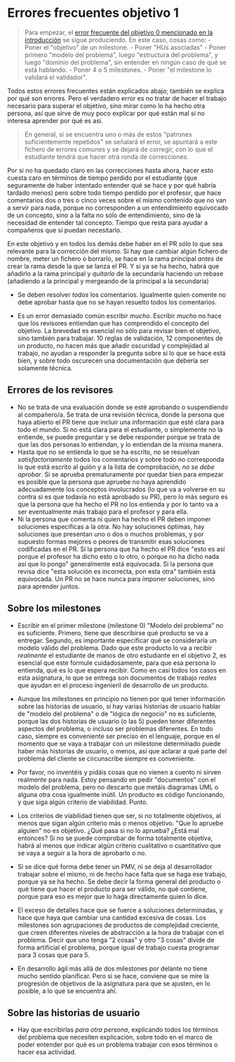 # Errores frecuentes objetivo 1

> Para empezar, el [error frecuente del objetivo 0 mencionado en la
introducción](https://github.com/JJ/IV-/blob/master/errores/objetivo-0.md) se
sigue produciendo. En este caso, cosas como:
    - Poner el "objetivo" de un milestone.
    - Poner "HUs asociadas"
    - Poner primero "modelo del problema", luego "estructura del problema", y
      luego "dominio del problema", sin entender en ningún caso de qué se está
      hablando.
    - Poner 4 o 5 milestones.
    - Poner "el milestone lo validará el validador".

Todos estos errores frecuentes están explicados abajo; también se explica por
qué son errores. Pero el verdadero error es no tratar de hacer el trabajo
necesario para superar el objetivo, sino mirar como lo ha hecho otra persona,
así que sirve de muy poco explicar por qué están mal si no interesa aprender por
qué es así.

> En general, si se encuentra uno o más de estos "patrones suficientemente
> repetidos" se señalará el error, se apuntará a este fichero de errores comunes
> y se dejará de corregir, con lo que el estudiante tendrá que hacer otra ronda
> de correcciones.

Por si no ha quedado claro en las correcciones hasta ahora, hacer esto cuesta
caro en términos de tiempo perdido por el estudiante (que seguramente de haber
intentado entender qué se hace y por qué habría tardado menos) pero sobre todo
tiempo perdido por el profesor, que hace comentarios dos o tres o cinco veces
sobre el mismo contenido que no van a servir para nada, porque no corresponden a
un entendimiento equivocado de un concepto, sino a la falta no sólo de
entendimiento, sino de la necesidad de entender tal concepto. Tiempo que resta
para ayudar a compañeros que sí puedan necesitarlo.

En este objetivo y en todos los demás debe haber en el PR *sólo* lo que sea
relevante para la corrección del mismo. Si hay que cambiar algún fichero de
nombre, meter un fichero o borrarlo, se hace en la rama principal *antes* de
crear la rama desde la que se lanza el PR. Y si ya se ha hecho, habrá que
añadirlo a la rama principal y *quitarlo* de la secundaria haciendo un rebase
(añadiendo a la principal y mergeando de la principal a la secundaria)

- Se deben resolver *todos* los comentarios. Igualmente quien comente no debe
  aprobar hasta que no se hayan resuelto todos los comentarios.

- Es un error demasiado común escribir *mucho*. Escribir *mucho* no hace que los
  revisores entiendan que has comprendido el concepto del objetivo. La brevedad
  es esencial no sólo para revisar bien el objetivo, sino también para
  trabajar. 10 reglas de validación, 12 componentes de un producto, no hacen más
  que añadir oscuridad y complejidad al trabajo, no ayudan a responder la
  pregunta sobre si lo que se hace está bien, y sobre todo oscurecen una
  documentación que debería ser solamente técnica.

## Errores de los revisores

- No se trata de una evaluación donde se esté aprobando o suspendiendo al
  compañero/a. Se trata de una revisión técnica, donde la persona que haya
  abierto el PR tiene que incluir una información que esté clara para todo el
  mundo. Si no está clara para el estudiante, o simplemente no la entiende, se
  puede preguntar y se debe responder porque se trata de que las dos personas lo
  entiendan, y lo entiendan de la misma manera.
- Hasta que no se entienda lo que se ha escrito, no se resuelvan
  *satisfactoriamente* todos los comentarios y sobre todo no corresponda lo que
  está escrito al guión y a la lista de comprobación, *no se debe aprobar*. Si
  se aprueba prematuramente por quedar bien para empezar es posible que la
  persona que apruebe no haya aprendido adecuadamente los conceptos involucrados
  (lo que va a volverse en su contra si es que todavía no está aprobado su PR),
  pero lo más seguro es que la persona que ha hecho el PR no los entienda y por
  lo tanto va a ser eventualmente más trabajo para el profesor y para ella.
- Ni la persona que comenta ni quien ha hecho el PR deben imponer soluciones
  específicas a la otra. No hay soluciones óptimas, hay soluciones que presentan
  uno o dos o muchos problemas, y por supuesto formas mejores o peores de
  transmitir esas soluciones codificadas en el PR. Si la persona que ha hecho el
  PR dice "esto es así porque el profesor ha dicho esto o lo otro, o porque no
  ha dicho nada así que lo pongo" generalmente está equivocada. Si la persona
  que revisa dice "esta solución es incorrecta, pon esta otra" también está
  equivocada. Un PR no se hace nunca para imponer soluciones, sino para aprender
  juntos.

## Sobre los milestones

* Escribir en el primer milestone (milestone 0) "Modelo del problema" no es
  suficiente. Primero, tiene que describirse qué producto se va a
  entregar. Segundo, es importante especificar qué se consideraría un modelo
  válido del problema. Dado que este producto lo va a recibir *realmente* el
  estudiante de manos de otro estudiante en el objetivo 2, es esencial que este
  formule cuidadosamente, para que esa persona lo entienda, qué es lo que espera
  recibir. Como en casi todos los casos en esta asignatura, lo que se entrega
  son documentos de trabajo *reales* que ayudan en el proceso ingenieril de
  desarrollo de un producto.

* Aunque los milestones en principio no tienen por qué tener información sobre
  las historias de usuario, si hay varias historias de usuario hablar de "modelo
  del problema" o de "lógica de negocio" no es suficiente, porque las dos
  historias de usuario (o las 5) pueden tener diferentes aspectos del problema,
  o incluso ser problemas diferentes. En todo caso, siempre es conveniente ser
  preciso en el lenguaje, porque en el momento que se vaya a trabajar con un
  milestone determinado puede haber más historias de usuario, o menos, así que
  aclarar a qué parte del problema del cliente se circunscribe siempre es conveniente.

* Por favor, no inventéis y pidáis cosas que no vienen a cuento ni sirven
  realmente para nada. Estoy pensando en pedir "documentos" con el modelo del
  problema, pero no descarto que metáis diagramas UML o alguna otra cosa
  igualmente inútil. Un producto es código funcionando, y que siga algún
  criterio de viabilidad. Punto.

* Los criterios de viabilidad tienen que ser, si no totalmente objetivos, al
  menos que sigan algún criterio más o menos objetivo. "Que lo apruebe alguien"
  no es objetivo. ¿Qué pasa si no lo aprueba? ¿Está mal entonces? Si no se puede
  comprobar de forma totalmente objetiva, habrá al menos que indicar algún
  criterio cualitativo o cuantitativo que se vaya a seguir a la hora de
  aprobarlo o no.

* Si se dice qué forma debe tener un PMV, ni se deja al desarrollador trabajar
  sobre el mismo, ni de hecho hace falta que se haga ese trabajo, porque ya se
  ha hecho. Se debe decir la forma general del producto o qué tiene que hacer el
  producto para ser válido, no qué contiene, porque para eso es mejor que lo
  haga directamente quien lo dice.
 
* El exceso de detalles hace que se fuerce a soluciones determinadas, y hace que
  haya que cambiar una cantidad excesiva de cosas. Los milestones son
  agrupaciones de productos de complejidad creciente, que creen diferentes
  niveles de abstracción a la hora de trabajar con el problema. Decir que uno
  tenga "2 cosas" y otro "3 cosas" divide de forma artificial el problema,
  porque igual de trabajo cuesta programar para 3 cosas que para 5.
  
* En desarrollo ágil más allá de dos milestones por delante no tiene mucho
  sentido planificar. Pero si se hace, conviene que se mire la progresión de
  objetivos de la asignatura para que se ajusten, en lo posible, a lo que se
  encuentra ahí.

## Sobre las historias de usuario

* Hay que escribirlas *para otra persona*, explicando todos los
  términos del problema que necesiten explicación, sobre todo en el
  marco de poder entender por qué es un problema trabajar con esos
  términos o hacer esa actividad.
  
